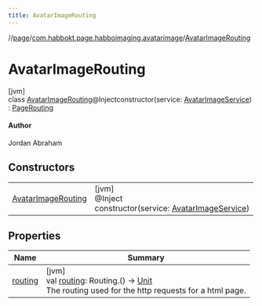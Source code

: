 ```yaml
---
title: AvatarImageRouting
---
```

//[page](../../../index.html)/[com.habbokt.page.habboimaging.avatarimage](../index.html)/[AvatarImageRouting](index.html)



# AvatarImageRouting



[jvm]\
class [AvatarImageRouting](index.html)@Injectconstructor(service: [AvatarImageService](../-avatar-image-service/index.html)) : [PageRouting](../../com.habbokt.page/-page-routing/index.html)

#### Author



Jordan Abraham



## Constructors


| | |
|---|---|
| [AvatarImageRouting](-avatar-image-routing.html) | [jvm]<br>@Inject<br>constructor(service: [AvatarImageService](../-avatar-image-service/index.html)) |


## Properties


| Name | Summary |
|---|---|
| [routing](../../com.habbokt.page/-page-routing/routing.html) | [jvm]<br>val [routing](../../com.habbokt.page/-page-routing/routing.html): Routing.() -&gt; [Unit](https://kotlinlang.org/api/latest/jvm/stdlib/kotlin/-unit/index.html)<br>The routing used for the http requests for a html page. |

